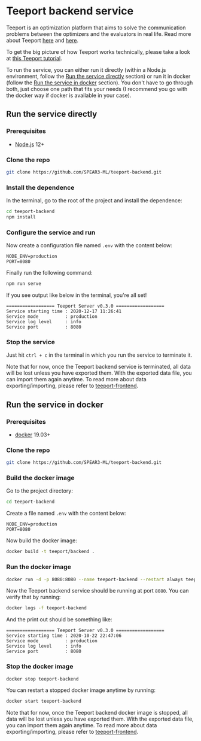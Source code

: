 # Teeport backend service

Teeport is an optimization platform that aims to solve the communication problems between the optimizers and the evaluators in real life. Read more about Teeport [here](https://teeport.ml/intro/) and [here](https://teeport-client-python.readthedocs.io/en/latest/).

To get the big picture of how Teeport works technically, please take a look at [this Teeport tutorial](https://github.com/SPEAR3-ML/teeport-test).

To run the service, you can either run it directly (within a Node.js environment, follow the [Run the service directly](#run-the-service-directly) section) or run it in docker (follow the [Run the service in docker](#run-the-service-in-docker) section). You don't have to go through both, just choose one path that fits your needs (I recommend you go with the docker way if docker is available in your case).

## Run the service directly

### Prerequisites

- [Node.js](https://nodejs.org/en/) 12+

### Clone the repo

```bash
git clone https://github.com/SPEAR3-ML/teeport-backend.git
```

### Install the dependence

In the terminal, go to the root of the project and install the dependence:

```bash
cd teeport-backend
npm install
```

### Configure the service and run

Now create a configuration file named `.env` with the content below:

```
NODE_ENV=production
PORT=8080
```

Finally run the following command:

```bash
npm run serve
```

If you see output like below in the terminal, you're all set!

```
================== Teeport Server v0.3.0 ==================
Service starting time : 2020-12-17 11:26:41
Service mode          : production
Service log level     : info
Service port          : 8080
```

### Stop the service

Just hit `ctrl + c` in the terminal in which you run the service to terminate it.

Note that for now, once the Teeport backend service is terminated, all data will be lost unless you have exported them. With the exported data file, you can import them again anytime. To read more about data exporting/importing, please refer to [teeport-frontend](https://github.com/SPEAR3-ML/teeport-frontend).

## Run the service in docker

### Prerequisites

- [docker](https://www.docker.com/) 19.03+

### Clone the repo

```bash
git clone https://github.com/SPEAR3-ML/teeport-backend.git
```

### Build the docker image

Go to the project directory:

```bash
cd teeport-backend
```

Create a file named `.env` with the content below:

```
NODE_ENV=production
PORT=8080
```

Now build the docker image:

```bash
docker build -t teeport/backend .
```

### Run the docker image

```bash
docker run -d -p 8080:8080 --name teeport-backend --restart always teeport/backend
```

Now the Teeport backend service should be running at port `8080`. You can verify that by running:

```bash
docker logs -f teeport-backend
```

And the print out should be something like:

```
================== Teeport Server v0.3.0 ==================
Service starting time : 2020-10-22 22:47:06
Service mode          : production
Service log level     : info
Service port          : 8080
```

### Stop the docker image

```bash
docker stop teeport-backend
```

You can restart a stopped docker image anytime by running:

```bash
docker start teeport-backend
```

Note that for now, once the Teeport backend docker image is stopped, all data will be lost unless you have exported them. With the exported data file, you can import them again anytime. To read more about data exporting/importing, please refer to [teeport-frontend](https://github.com/SPEAR3-ML/teeport-frontend).
